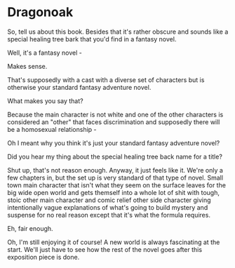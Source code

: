 # Dragonoak

So, tell us about this book.  Besides that it's rather obscure and sounds like a special healing tree bark that you'd find in a fantasy novel.

Well, it's a fantasy novel - 

Makes sense.  

That's supposedly with a cast with a diverse set of characters but is otherwise your standard fantasy adventure novel.

What makes you say that?  

Because the main character is not white and one of the other characters is considered an "other" that faces discrimination and supposedly there will be a homosexual relationship -

Oh I meant why you think it's just your standard fantasy adventure novel? 

Did you hear my thing about the special healing tree back name for a title?

Shut up, that's not reason enough.  Anyway, it just feels like it.  We're only a few chapters in, but the set up is very standard of that type of novel.  Small town main character that isn't what they seem on the surface leaves for the big wide open world and gets themself into a whole lot of shit with tough, stoic other main character and comic relief other side character giving intentionally vague explanations of what's going to build mystery and suspense for no real reason except that it's what the formula requires.

Eh, fair enough.  

Oh, I'm still enjoying it of course! A new world is always fascinating at the start.  We'll just have to see how the rest of the novel goes after this exposition piece is done.  

  
